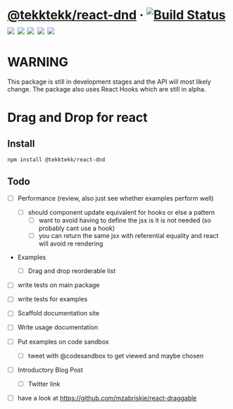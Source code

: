 # [@tekktekk/react-dnd](https://lioneltay.github.io/react-dnd) &middot; [![Build Status](https://travis-ci.org/lioneltay/react-dnd.svg?branch=master)](https://travis-ci.org/lioneltay/react-dnd) [![](https://img.shields.io/github/license/lioneltay/react-dnd.svg)](https://github.com/lioneltay/react-dnd/blob/master/LICENSE) [![](https://img.shields.io/github/issues-raw/lioneltay/react-dnd.svg)](https://github.com/lioneltay/react-dnd/issues) [![](https://img.shields.io/github/last-commit/lioneltay/react-dnd.svg)](https://github.com/lioneltay/react-dnd/commits/master) [![](https://img.shields.io/npm/dt/@tekktekk/react-dnd.svg)](https://www.npmjs.com/package/@tekktekk/react-dnd) [![](https://img.shields.io/npm/dm/@tekktekk/react-dnd.svg)](https://www.npmjs.com/package/@tekktekk/react-dnd)

# WARNING

This package is still in development stages and the API will most likely change. The package also uses React Hooks which are still in alpha.

# Drag and Drop for react

## Install

```
npm install @tekktekk/react-dnd
```

## Todo

- [ ] Performance (review, also just see whether examples perform well)

  - [ ] should component update equivalent for hooks or else a pattern
    - [ ] want to avoid having to define the jsx is it is not needed (so probably cant use a hook)
    - [ ] you can return the same jsx with referential equality and react will avoid re rendering

- Examples

  - [ ] Drag and drop reorderable list

- [ ] write tests on main package
- [ ] write tests for examples

- [ ] Scaffold documentation site
- [ ] Write usage documentation

- [ ] Put examples on code sandbox

  - [ ] tweet with @codesandbox to get viewed and maybe chosen

- [ ] Introductory Blog Post
  - [ ] Twitter link

* [ ] have a look at https://github.com/mzabriskie/react-draggable
